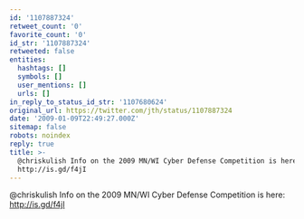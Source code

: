 ```yaml
---
id: '1107887324'
retweet_count: '0'
favorite_count: '0'
id_str: '1107887324'
retweeted: false
entities:
  hashtags: []
  symbols: []
  user_mentions: []
  urls: []
in_reply_to_status_id_str: '1107680624'
original_url: https://twitter.com/jth/status/1107887324
date: '2009-01-09T22:49:27.000Z'
sitemap: false
robots: noindex
reply: true
title: >-
  @chriskulish Info on the 2009 MN/WI Cyber Defense Competition is here:
  http://is.gd/f4jI
---
```


@chriskulish Info on the 2009 MN/WI Cyber Defense Competition is here: http://is.gd/f4jI